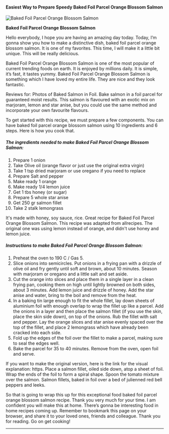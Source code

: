             

#### Easiest Way to Prepare Speedy Baked Foil Parcel Orange Blossom Salmon

![Baked Foil Parcel Orange Blossom Salmon](https://img-global.cpcdn.com/recipes/c1a5dd1c85a628cc/751x532cq70/baked-foil-parcel-orange-blossom-salmon-recipe-main-photo.jpg)

**Baked Foil Parcel Orange Blossom Salmon**

Hello everybody, I hope you are having an amazing day today. Today, I’m gonna show you how to make a distinctive dish, baked foil parcel orange blossom salmon. It is one of my favorites. This time, I will make it a little bit unique. This will be really delicious.

Baked Foil Parcel Orange Blossom Salmon is one of the most popular of current trending foods on earth. It is enjoyed by millions daily. It is simple, it’s fast, it tastes yummy. Baked Foil Parcel Orange Blossom Salmon is something which I have loved my entire life. They are nice and they look fantastic.

Reviews for: Photos of Baked Salmon in Foil. Bake salmon in a foil parcel for guaranteed moist results. This salmon is flavoured with an exotic mix on marjoram, lemon and star anise, but you could use the same method and incorporate your own favourite flavours.

To get started with this recipe, we must prepare a few components. You can have baked foil parcel orange blossom salmon using 10 ingredients and 6 steps. Here is how you cook that.

##### The ingredients needed to make Baked Foil Parcel Orange Blossom Salmon:

1.  Prepare 1 onion
2.  Take Olive oil (orange flavor or just use the original extra virgin)
3.  Take 1 tsp dried marjoram or use oregano if you need to replace
4.  Prepare Salt and pepper
5.  Make ready 1 orange
6.  Make ready 1/4 lemon juice
7.  Get 1 tbs honey (or sugar)
8.  Prepare 5 whole star anise
9.  Get 250 gr salmon fillet
10.  Take 2 stalk lemongrass

It's made with honey, soy sauce, rice. Great recipe for Baked Foil Parcel Orange Blossom Salmon. This recipe was adapted from allrecipes. The original one was using lemon instead of orange, and didn't use honey and lemon juice.

##### Instructions to make Baked Foil Parcel Orange Blossom Salmon:

1.  Preheat the oven to 190 C / Gas 5.
2.  Slice onions into semicircles. Put onions in a frying pan with a drizzle of olive oil and fry gently until soft and brown, about 10 minutes. Season with marjoram or oregano and a little salt and set aside.
3.  Cut the orange into slices and place them in a single layer in a clean frying pan, cooking them on high until lightly browned on both sides, about 3 minutes. Add lemon juice and drizzle of honey. Add the star anise and water, bring to the boil and remove from the heat.
4.  In a baking tin large enough to fit the whole fillet, lay down sheets of aluminium foil with enough overlap to wrap the fillet up like a parcel. Add the onions in a layer and then place the salmon fillet (if you use the skin, place the skin side down), on top of the onions. Rub the fillet with salt and pepper. Lay the orange slices and star anise evenly spaced over the top of the fillet, and place 2 lemongrass which have already been cracked into each side.
5.  Fold up the edges of the foil over the fillet to make a parcel, making sure to seal the edges well.
6.  Bake the parcel for 35 to 40 minutes. Remove from the oven, open foil and serve.

If you want to make the original version, here is the link for the visual explanation: https. Place a salmon fillet, oiled side down, atop a sheet of foil. Wrap the ends of the foil to form a spiral shape. Spoon the tomato mixture over the salmon. Salmon fillets, baked in foil over a bed of julienned red bell peppers and leeks.

So that is going to wrap this up for this exceptional food baked foil parcel orange blossom salmon recipe. Thank you very much for your time. I am confident you will make this at home. There’s gonna be interesting food in home recipes coming up. Remember to bookmark this page on your browser, and share it to your loved ones, friends and colleague. Thank you for reading. Go on get cooking!

* * *